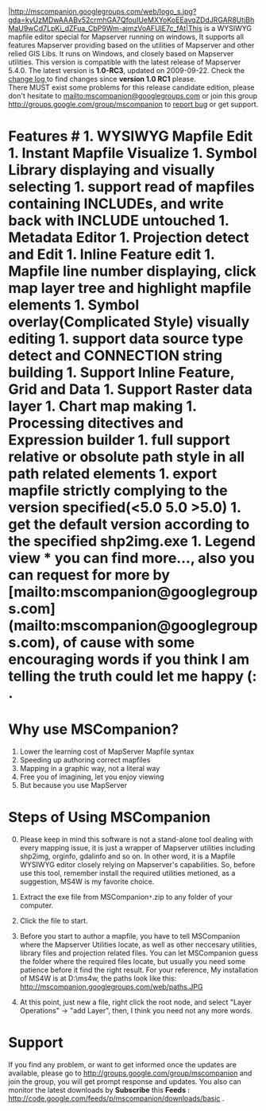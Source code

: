 |http://mscompanion.googlegroups.com/web/logo_s.jpg?gda=kyUzMDwAAABv52crmhGA7QfouIUeMXYoKoEEavqZDdJRGAR8UtjBhMaU9wCd7LpKi_dZFua_CbP9Wm-ajmzVoAFUlE7c_fAt|This is a WYSIWYG mapfile editor special for Mapserver running on windows, It supports all features Mapserver providing based on the utilities of Mapserver and other relied GIS Libs. It runs on Windows, and closely based on Mapserver utilities. This version is compatible with the latest release of Mapserver 5.4.0. The latest version is **1.0-RC3**, updated on 2009-09-22. Check the <a href='http://code.google.com/p/mscompanion/wiki/Change_Log'> change log </a>to find changes since **version 1.0 RC1** please. <br>There MUST exist some problems for this release candidate edition, please don't hesitate to <a href='mailto:mscompanion@googlegroups.com'>mailto:mscompanion@googlegroups.com</a> or join this group <a href='http://groups.google.com/group/mscompanion'>http://groups.google.com/group/mscompanion</a> to <a href='http://code.google.com/p/mscompanion/issues/list'>report bug</a> or get support.</tbody></table>

<h1>Features #
  1. WYSIWYG Mapfile Edit
  1. Instant Mapfile Visualize
  1. Symbol Library displaying and visually selecting
  1. support read of mapfiles containing INCLUDEs, and write back with INCLUDE untouched
  1. Metadata Editor
  1. Projection detect and Edit
  1. Inline Feature edit
  1. Mapfile line number displaying, click map layer tree and highlight mapfile elements
  1. Symbol overlay(Complicated Style) visually editing
  1. support data source type detect and CONNECTION string building
  1. Support Inline Feature, Grid and Data
  1. Support Raster data layer
  1. Chart map making
  1. Processing ditectives and Expression builder
  1. full support relative or obsolute path style in all path related elements
  1. export mapfile strictly complying to the version specified(<5.0 5.0 >5.0)
  1. get the default version according to the specified shp2img.exe
  1. Legend view
  * you can find more..., also you can request for more by [mailto:mscompanion@googlegroups.com](mailto:mscompanion@googlegroups.com), of cause with some encouraging words if you think I am telling the truth could let me happy (: .

# Why use MSCompanion? #
  1. Lower the learning cost of MapServer Mapfile syntax
  1. Speeding up authoring correct mapfiles
  1. Mapping in a graphic way, not a literal way
  1. Free you of imagining, let you enjoy viewing
  1. But because you use MapServer

# Steps of Using MSCompanion #

0. Please keep in mind this software is not a stand-alone tool dealing with every mapping issue, it is just a wrapper of Mapserver utilities including shp2img, orginfo, gdalinfo and so on. In other word, it is a Mapfile WYSIWYG editor closely relying on Mapserver's capabilities. So, before use this tool, remember install the required utilities metioned, as a suggestion, MS4W is my favorite choice.

1. Extract the exe file from MSCompanion`*`.zip to any folder of your computer.

2. Click the file to start.

3. Before you start to author a mapfile, you have to tell MSCompanion where the Mapserver Utilities locate, as well as other neccesary utilities, library files and projection related files. You can let MSCompanion guess the folder where the required files locate, but usually you need some patience before it find the right result.
For your reference, My installation of MS4W is at D:\ms4w, the paths look like this:
http://mscompanion.googlegroups.com/web/paths.JPG

4. At this point, just new a file, right click the root node, and select "Layer Operations" -> "add Layer", then, I think you need not any more words.

# Support #

If you find any problem, or want to get informed once the updates are available, please go to http://groups.google.com/group/mscompanion and join the group, you will get prompt response and updates. You also can monitor the latest downloads by **Subscribe** this **Feeds** : http://code.google.com/feeds/p/mscompanion/downloads/basic .